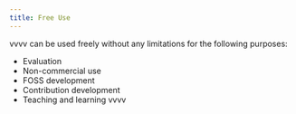 ```yaml
---
title: Free Use
---
```

vvvv can be used freely without any limitations for the following purposes:

- Evaluation
- Non-commercial use
- FOSS development
- Contribution development
- Teaching and learning vvvv
